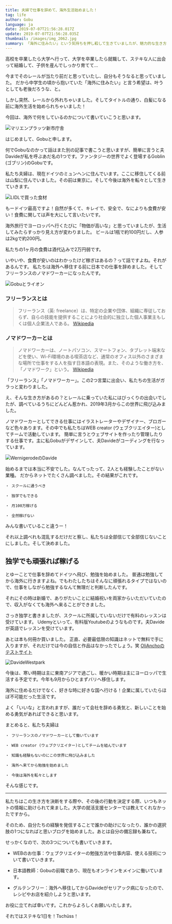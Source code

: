 ```yaml
---
title: 夫婦で仕事を辞めて、海外生活始めました！
tag: life
author: Gobu
language: ja
date: 2019-07-07T21:56:28.017Z
update: 2019-07-07T21:56:28.035Z
thumbnail: /images/img_2062.jpg
summary: 「海外に住みたい」という気持ちを押し殺して生きていましたが、魅力的な生き方・働き方に出会い、その世界に飛び込んでみました。
---
```

高校を卒業したら大学へ行って、大学を卒業したら就職して、ステキな人に出会って結婚して、子供を産んでしっかり育てて…

今までそのレールが当たり前だと思っていたし、自分もそうなると思っていました。
だから中学生の頃から抱いていた「海外に住みたい」と言う希望は、叶うとしても老後だろうな、と。

しかし突然、レールから外れちゃいました。そしてタイトルの通り、白髪になる前に海外生活を始められちゃいました！

今回は、海外で何をしているのかについて書いていこうと思います。

![マリエンプラッツ新市庁舎](/images/img_1760.jpg "マリエンプラッツ新市庁舎")

はじめまして、Gobuと申します。

何でGobuなのかって話はまた別の記事で書こうと思いますが、簡単に言うと夫Davideが私を呼ぶあだ名の1つです。ファンタジーの世界でよく登場するGoblin (ゴブリン)のGobuです。

私たち夫婦は、現在ドイツのミュンヘンに住んでいます。ここに移住してくる前は山梨に住んでいました。その前は東京に。そして今後は海外を転々として生きていきます。

![LIDLで買った食材](/images/img_9906.jpg "LIDLで買った食材")

もードイツ最高ですよ！自然が多くて、キレイで、安全で、なによりも食費が安い！食費に関しては声を大にして言いたいです。

海外旅行でヨーロッパへ行くたびに「物価が高いな」と思っていましたが、生活してみたらすっかり見え方が変わりました。
ビールは1瓶で約100円だし、人参は2kgで約200円。

私たちの1ヶ月の食費は酒代込みで2万円弱です。

いやいや、食費が安いのはわかったけど稼ぎはあるの？って話ですよね。それがあるんです。
私たちは海外へ移住する前に日本での仕事を辞めました。そしてフリーランスのノマドワーカーになったんです。

![Gobuとライオン](/images/img_0244.jpg "Gobuとライオン")

### フリーランスとは
> フリーランス（英: freelance）は、特定の企業や団体、組織に専従しておらず、自らの技能を提供することにより社会的に独立した個人事業主もしくは個人企業法人である。
[Wikipedia](https://ja.wikipedia.org/wiki/%E3%83%95%E3%83%AA%E3%83%BC%E3%83%A9%E3%83%B3%E3%82%B9)

### ノマドワーカーとは
> ノマドワーカーは、ノートパソコン、スマートフォン、タブレット端末などを使い、Wi-Fi環境のある喫茶店など、通常のオフィス以外のさまざまな場所で仕事をする人を指す日本語の表現。また、そのような働き方を、「ノマドワーク」という。
[Wikipedia](https://ja.wikipedia.org/wiki/%E3%83%8E%E3%83%9E%E3%83%89%E3%83%AF%E3%83%BC%E3%82%AB%E3%83%BC)

「フリーランス」「ノマドワーカー」。この2つ言葉に出会い、私たちの生活がガラっと変わりました。

え、そんな生き方があるの？とレールに乗っていた私にはびっくりの出会いでしたが、調べているうちにどんどん惹かれ、2019年3月からこの世界に飛び込みました。

ノマドワーカーとしてできる仕事にはイラストレーターやデザイナー、ブロガーなど色々あります。その中でも私たちはWEB creator (ウェブクリエイター)としてチームで活動しています。
簡単に言うとウェブサイトを作ったり管理したりする仕事です。主に私Gobuがデザインして、夫Davideがコーディングを行なっています。

![WernigerodeのDavide](/images/img_1245.jpg "WernigerodeのDavide")

始めるまでは本当に不安でした。なんてったって、2人とも経験したことがない業種。
だからネットでたくさん調べました。その結果がこれです。

```
・ スクールに通うべき

・ 独学でもできる

・ 月100万稼げる

・ 全然稼げない
```

みんな書いていること違うー！

それ以上調べれも混乱するだけだと察し、私たちは全部信じて全部信じないことにしました。そして決めました。

## 独学でも頑張れば稼げる

とゆーことで仕事を辞めてドイツへ飛び、勉強を始めました。
普通は勉強してから海外に行きますよね。でもわたしたちはそんなに頑張れるタイプではないので、仕事をしながら勉強するなんて無理だと判断したんです。

それにその時は新婚で、ありがたいことに結婚祝いを両家からいただいていたので、収入がなくても海外へ来ることができました。

さっき独学と書きましたが、スクールに所属していないだけで有料のレッスンは受けています。
Udemyといって、有料版Youtubeのようなものです。夫Davideが英語でレッスンを受けています。

あとは本も何冊か買いました。
正直、必要最低限の知識はネットで無料で手に入りますが、それだけでは今の自信と作品はなかったでしょう。笑
[OliAnchoのテストサイト](https://vibrant-jones-3cd723.netlify.com)

![DavideWestpark](/images/img_0398.jpg "DavideWestpark")

今後は、寒い時期は主に東南アジアで過ごし、暖かい時期は主にヨーロッパで生活する予定です。今年も9月からひとまずバリへ移住します。

海外に住めるだけでなく、好きな時に好きな国へ行ける！企業に属していたらほぼ不可能だった生活です。

よく「いいな」と言われますが、誰だって会社を辞める勇気と、新しいことを始める勇気があればできると思います。

まとめると、私たち夫婦は
```
・ フリーランスのノマドワーカーとして働いています

・ WEB creator (ウェブクリエイター)としてチームを組んでいます

・ 知識も経験もないのにこの世界に飛び込みました

・ 海外へ来てから勉強を始めました

・ 今後は海外を転々とします
```

そんな感じです。


---


私たちはこの生き方を決断をする際や、その後の行動を決定する際、いつもネットの情報に助けられて来ました。大学の就活支援センターでは教えてくれなかったですから。

そのため、自分たちの経験を発信することで誰かの助けになったり、誰かの選択肢の1つになればと思いブログを始めました。あとは自分の備忘録も兼ねて。

せっかくなので、次の3つについても書いていきます。

* WEBのお仕事：ウェブクリエイターの勉強方法や仕事内容、使える技術について書いていきます。

* 日本語教師：Gobuの前職であり、現在もオンラインをメインに働いています。

* グルテンフリー：海外へ移住してからDavideがセリアック病になったので、レシピやお店を紹介しようと思います。

お役に立てれば幸いです。これからよろしくお願いいたします。

それではステキな1日を！Tschüss！

